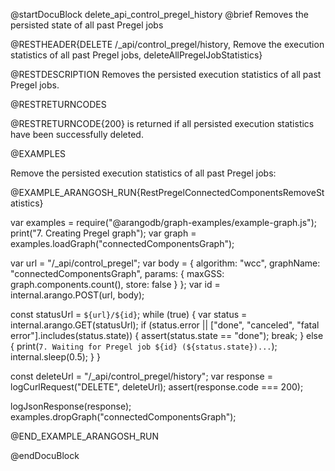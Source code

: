 @startDocuBlock delete_api_control_pregel_history
@brief Removes the persisted state of all past Pregel jobs

@RESTHEADER{DELETE /_api/control_pregel/history, Remove the execution statistics of all past Pregel jobs, deleteAllPregelJobStatistics}

@RESTDESCRIPTION
Removes the persisted execution statistics of all past Pregel jobs.

@RESTRETURNCODES

@RESTRETURNCODE{200}
is returned if all persisted execution statistics have been successfully deleted.

@EXAMPLES

Remove the persisted execution statistics of all past Pregel jobs:

@EXAMPLE_ARANGOSH_RUN{RestPregelConnectedComponentsRemoveStatistics}

  var examples = require("@arangodb/graph-examples/example-graph.js");
  print("7. Creating Pregel graph");
  var graph = examples.loadGraph("connectedComponentsGraph");

  var url = "/_api/control_pregel";
  var body = {
    algorithm: "wcc",
    graphName: "connectedComponentsGraph",
    params: {
      maxGSS: graph.components.count(),
      store: false
    }
  };
  var id = internal.arango.POST(url, body);

  const statusUrl = `${url}/${id}`;
  while (true) {
    var status = internal.arango.GET(statusUrl);
    if (status.error || ["done", "canceled", "fatal error"].includes(status.state)) {
      assert(status.state == "done");
      break;
    } else {
      print(`7. Waiting for Pregel job ${id} (${status.state})...`);
      internal.sleep(0.5);
    }
  }

  const deleteUrl = "/_api/control_pregel/history";
  var response = logCurlRequest("DELETE", deleteUrl);
  assert(response.code === 200);

  logJsonResponse(response);
  examples.dropGraph("connectedComponentsGraph");

@END_EXAMPLE_ARANGOSH_RUN

@endDocuBlock
